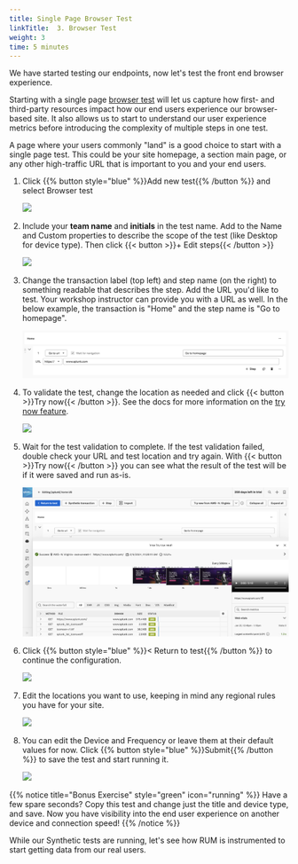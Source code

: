 ```yaml
---
title: Single Page Browser Test
linkTitle:  3. Browser Test
weight: 3
time: 5 minutes
---
```


We have started testing our endpoints, now let's test the front end browser experience.

Starting with a single page [browser test](https://docs.splunk.com/observability/en/synthetics/browser-test/browser-test.html) will let us capture how first- and third-party resources impact how our end users experience our browser-based site. It also allows us to start to understand our user experience metrics before introducing the complexity of multiple steps in one test.

A page where your users commonly "land" is a good choice to start with a single page test. This could be your site homepage, a section main page, or any other high-traffic URL that is important to you and your end users. 

1. Click {{% button style="blue" %}}Add new test{{% /button %}} and select Browser test<p></p>
![](https://ajeuwbhvhr.cloudimg.io/colony-recorder.s3.amazonaws.com/files/2024-02-09/e75aa6a0-c7f2-4e6d-86cf-3da32e0a087c/ascreenshot.jpeg?tl_px=1160,489&br_px=2880,1450&force_format=png&width=1120.0&wat=1&wat_opacity=0.7&wat_gravity=northwest&wat_url=https://colony-recorder.s3.us-west-1.amazonaws.com/images/watermarks/FB923C_standard.png&wat_pad=936,276)

2. Include your **team name** and **initials** in the test name. Add to the Name and Custom properties to describe the scope of the test (like Desktop for device type). Then click {{< button >}}+ Edit steps{{< /button >}}<p></p>
![](https://ajeuwbhvhr.cloudimg.io/colony-recorder.s3.amazonaws.com/files/2024-02-09/8e3f2a3f-31b3-49b5-9bd1-735775d84652/ascreenshot.jpeg?tl_px=137,197&br_px=1856,1158&force_format=png&width=1120.0&wat=1&wat_opacity=0.7&wat_gravity=northwest&wat_url=https://colony-recorder.s3.us-west-1.amazonaws.com/images/watermarks/FB923C_standard.png&wat_pad=524,276)

3. Change the transaction label (top left) and step name (on the right) to something readable that describes the step. Add the URL you'd like to test. Your workshop instructor can provide you with a URL as well. In the below example, the transaction is "Home" and the step name is "Go to homepage".<p></p>
![Transaction and step label](../_img/single-step.png)

4. To validate the test, change the location as needed and click {{< button >}}Try now{{< /button >}}. See the docs for more information on the [try now feature](https://docs.splunk.com/observability/en/synthetics/test-config/try-now.html).<p></p>
![](https://ajeuwbhvhr.cloudimg.io/colony-recorder.s3.amazonaws.com/files/2024-02-09/e2d14ced-1538-4a58-9f90-0e71b17724ee/user_cropped_screenshot.jpeg?tl_px=0,0&br_px=1236,684&force_format=png&width=1120.0&wat=1&wat_opacity=0.7&wat_gravity=northwest&wat_url=https://colony-recorder.s3.us-west-1.amazonaws.com/images/watermarks/FB923C_standard.png&wat_pad=395,134)

5. Wait for the test validation to complete. If the test validation failed, double check your URL and test location and try again. With {{< button >}}Try now{{< /button >}} you can see what the result of the test will be if it were saved and run as-is.<p></p>
![Try Now browser test results](../_img/try-now.png)

6. Click {{% button style="blue" %}}< Return to test{{% /button %}} to continue the configuration.<p></p>
![](https://ajeuwbhvhr.cloudimg.io/colony-recorder.s3.amazonaws.com/files/2024-02-09/a0d97692-7e01-45da-b8b6-7ea3e8bda236/user_cropped_screenshot.jpeg?tl_px=0,0&br_px=1268,699&force_format=png&width=1120.0&wat=1&wat_opacity=0.7&wat_gravity=northwest&wat_url=https://colony-recorder.s3.us-west-1.amazonaws.com/images/watermarks/FB923C_standard.png&wat_pad=232,116)

7. Edit the locations you want to use, keeping in mind any regional rules you have for your site.<p></p>
![](https://ajeuwbhvhr.cloudimg.io/colony-recorder.s3.amazonaws.com/files/2024-02-09/5eb326ef-6214-4b98-9e57-073dded99f58/ascreenshot.jpeg?tl_px=0,451&br_px=1719,1412&force_format=png&width=1120.0&wat=1&wat_opacity=0.7&wat_gravity=northwest&wat_url=https://colony-recorder.s3.us-west-1.amazonaws.com/images/watermarks/FB923C_standard.png&wat_pad=491,277)

8. You can edit the Device and Frequency or leave them at their default values for now. Click {{% button style="blue" %}}Submit{{% /button %}} to save the test and start running it.<p></p>
![](https://ajeuwbhvhr.cloudimg.io/colony-recorder.s3.amazonaws.com/files/2024-02-09/a37a8de3-b1d2-4edc-929e-0ee9994d646a/ascreenshot.jpeg?tl_px=0,838&br_px=1719,1799&force_format=png&width=1120.0&wat=1&wat_opacity=0.7&wat_gravity=northwest&wat_url=https://colony-recorder.s3.us-west-1.amazonaws.com/images/watermarks/FB923C_standard.png&wat_pad=133,559)

{{% notice title="Bonus Exercise" style="green" icon="running" %}}
Have a few spare seconds? Copy this test and change just the title and device type, and save. Now you have visibility into the end user experience on another device and connection speed!
{{% /notice %}}

While our Synthetic tests are running, let's see how RUM is instrumented to start getting data from our real users.